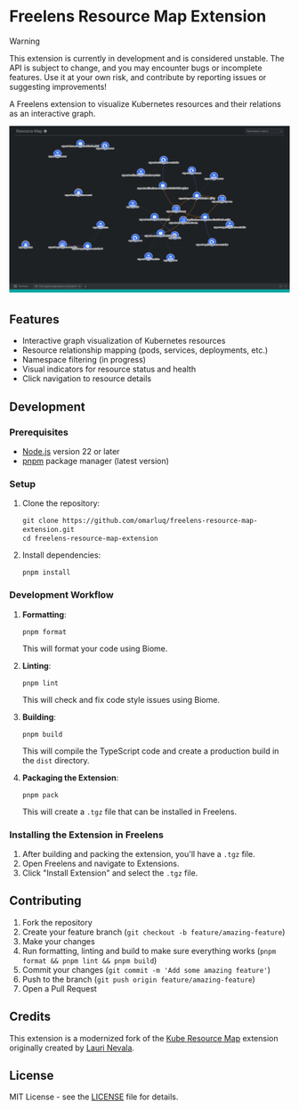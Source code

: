 # Freelens Resource Map Extension

> [!WARNING]
> This extension is currently in development and is considered unstable. The API is subject to change, and you may encounter bugs or incomplete features.
> Use it at your own risk, and contribute by reporting issues or suggesting improvements!

A Freelens extension to visualize Kubernetes resources and their relations as an interactive graph.

![Screenshot](./images/Screenshot.png)

## Features

- Interactive graph visualization of Kubernetes resources
- Resource relationship mapping (pods, services, deployments, etc.)
- Namespace filtering (in progress)
- Visual indicators for resource status and health
- Click navigation to resource details

## Development

### Prerequisites

- [Node.js](https://nodejs.org/) version 22 or later
- [pnpm](https://pnpm.io/) package manager (latest version)

### Setup

1. Clone the repository:

   ```
   git clone https://github.com/omarluq/freelens-resource-map-extension.git
   cd freelens-resource-map-extension
   ```

2. Install dependencies:

   ```
   pnpm install
   ```

### Development Workflow

1. **Formatting**:

   ```
   pnpm format
   ```

   This will format your code using Biome.

2. **Linting**:

   ```
   pnpm lint
   ```

   This will check and fix code style issues using Biome.

3. **Building**:

   ```
   pnpm build
   ```

   This will compile the TypeScript code and create a production build in the `dist` directory.

4. **Packaging the Extension**:

   ```
   pnpm pack
   ```

   This will create a `.tgz` file that can be installed in Freelens.

### Installing the Extension in Freelens

1. After building and packing the extension, you'll have a `.tgz` file.
2. Open Freelens and navigate to Extensions.
3. Click "Install Extension" and select the `.tgz` file.

## Contributing

1. Fork the repository
2. Create your feature branch (`git checkout -b feature/amazing-feature`)
3. Make your changes
4. Run formatting, linting and build to make sure everything works (`pnpm format && pnpm lint && pnpm build`)
5. Commit your changes (`git commit -m 'Add some amazing feature'`)
6. Push to the branch (`git push origin feature/amazing-feature`)
7. Open a Pull Request

## Credits

This extension is a modernized fork of the [Kube Resource Map](https://github.com/nevalla/lens-resource-map-extension) extension originally created by [Lauri Nevala](https://github.com/nevalla).

## License

MIT License - see the [LICENSE](./LICENSE) file for details.
